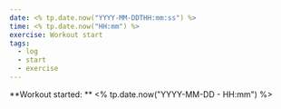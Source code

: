 ```yaml
---
date: <% tp.date.now("YYYY-MM-DDTHH:mm:ss") %>
time: <% tp.date.now("HH:mm") %>
exercise: Workout start
tags:
  - log
  - start
  - exercise
---
```


**Workout started: ** <% tp.date.now("YYYY-MM-DD - HH:mm") %>